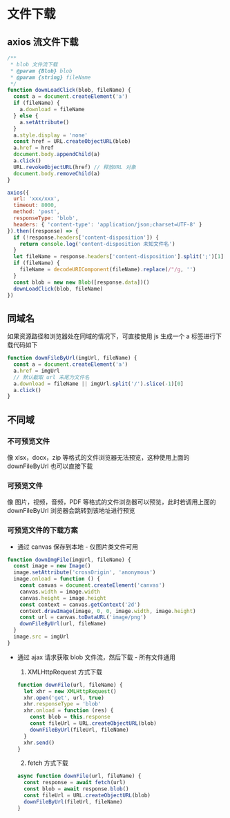 # 文件下载

## axios 流文件下载

```js
/**
 * blob 文件流下载
 * @param {Blob} blob
 * @param {string} fileName
 */
function downLoadClick(blob, fileName) {
  const a = document.createElement('a')
  if (fileName) {
    a.download = fileName
  } else {
    a.setAttribute()
  }
  a.style.display = 'none'
  const href = URL.createObjectURL(blob)
  a.href = href
  document.body.appendChild(a)
  a.click()
  URL.revokeObjectURL(href) // 释放URL 对象
  document.body.removeChild(a)
}

axios({
  url: 'xxx/xxx',
  timeout: 8000,
  method: 'post',
  responseType: 'blob',
  headers: { 'content-type': 'application/json;charset=UTF-8' }
}).then((response) => {
  if (!response.headers['content-disposition']) {
    return console.log('content-disposition 未知文件名')
  }
  let fileName = response.headers['content-disposition'].split(';')[1].split('filename=')[1]
  if (fileName) {
    fileName = decodeURIComponent(fileName).replace(/"/g, '')
  }
  const blob = new new Blob([response.data])()
  downLoadClick(blob, fileName)
})
```

## 同域名

如果资源路径和浏览器处在同域的情况下，可直接使用 js 生成一个 a 标签进行下载代码如下

```js
function downFileByUrl(imgUrl, fileName) {
  const a = document.createElement('a')
  a.href = imgUrl
  // 默认截取 url 末尾为文件名
  a.download = fileName || imgUrl.split('/').slice(-1)[0]
  a.click()
}
```

## 不同域

### 不可预览文件

像 xlsx，docx，zip 等格式的文件浏览器无法预览，这种使用上面的 downFileByUrl 也可以直接下载

### 可预览文件

像 图片，视频，音频，PDF 等格式的文件浏览器可以预览，此时若调用上面的 downFileByUrl 浏览器会跳转到该地址进行预览

### 可预览文件的下载方案

- 通过 canvas 保存到本地 - 仅图片类文件可用

```js
function downImgFile(imgUrl, fileName) {
  const image = new Image()
  image.setAttribute('crossOrigin', 'anonymous')
  image.onload = function () {
    const canvas = document.createElement('canvas')
    canvas.width = image.width
    canvas.height = image.height
    const context = canvas.getContext('2d')
    context.drawImage(image, 0, 0, image.width, image.height)
    const url = canvas.toDataURL('image/png')
    downFileByUrl(url, fileName)
  }
  image.src = imgUrl
}
```

- 通过 ajax 请求获取 blob 文件流，然后下载 - 所有文件通用

  1. XMLHttpRequest 方式下载

  ```js
  function downFile(url, fileName) {
    let xhr = new XMLHttpRequest()
    xhr.open('get', url, true)
    xhr.responseType = 'blob'
    xhr.onload = function (res) {
      const blob = this.response
      const fileUrl = URL.createObjectURL(blob)
      downFileByUrl(fileUrl, fileName)
    }
    xhr.send()
  }
  ```

  2. fetch 方式下载

  ```js
  async function downFile(url, fileName) {
    const response = await fetch(url)
    const blob = await response.blob()
    const fileUrl = URL.createObjectURL(blob)
    downFileByUrl(fileUrl, fileName)
  }
  ```
